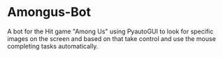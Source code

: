 # Amongus-Bot
A bot for the Hit game "Among Us" using PyautoGUI to look for specific images on the screen and based on that take control and use the mouse completing tasks automatically.
